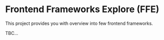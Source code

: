 # Frontend Frameworks Explore (FFE)

This project provides you with overview into few frontend frameworks.

TBC...
